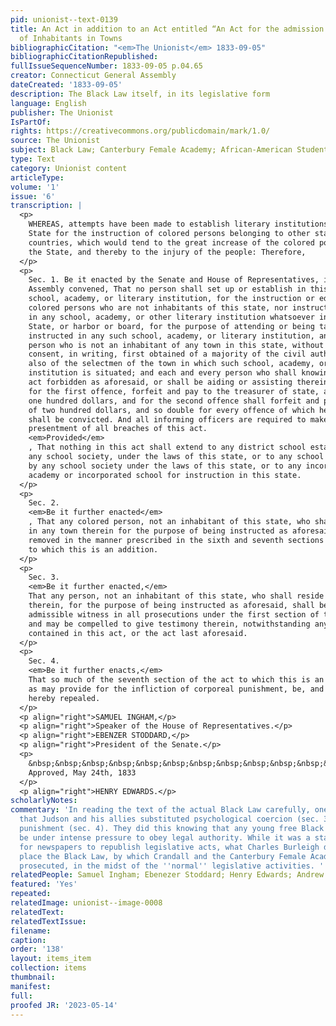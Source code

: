 ```yaml
---
pid: unionist--text-0139
title: An Act in addition to an Act entitled “An Act for the admission and settlement
  of Inhabitants in Towns
bibliographicCitation: "<em>The Unionist</em> 1833-09-05"
bibliographicCitationRepublished: 
fullIssueSequenceNumber: 1833-09-05 p.04.65
creator: Connecticut General Assembly
dateCreated: '1833-09-05'
description: The Black Law itself, in its legislative form
language: English
publisher: The Unionist
IsPartOf: 
rights: https://creativecommons.org/publicdomain/mark/1.0/
source: The Unionist
subject: Black Law; Canterbury Female Academy; African-American Students; Legal Notices
type: Text
category: Unionist content
articleType: 
volume: '1'
issue: '6'
transcription: |
  <p>
    WHEREAS, attempts have been made to establish literary institutions in this
    State for the instruction of colored persons belonging to other states and
    countries, which would tend to the great increase of the colored population of
    the State, and thereby to the injury of the people: Therefore,
  </p>
  <p>
    Sec. 1. Be it enacted by the Senate and House of Representatives, in General
    Assembly convened, That no person shall set up or establish in this State any
    school, academy, or literary institution, for the instruction or education of
    colored persons who are not inhabitants of this state, nor instruct or teach
    in any school, academy, or other literary institution whatsoever in this
    State, or harbor or board, for the purpose of attending or being taught or
    instructed in any such school, academy, or literary institution, any colored
    person who is not an inhabitant of any town in this state, without the
    consent, in writing, first obtained of a majority of the civil authority, and
    also of the selectmen of the town in which such school, academy, or literary
    institution is situated; and each and every person who shall knowingly do any
    act forbidden as aforesaid, or shall be aiding or assisting therein, shall,
    for the first offence, forfeit and pay to the treasurer of state, a fine of
    one hundred dollars, and for the second offence shall forfeit and pay a fine
    of two hundred dollars, and so double for every offence of which he or she
    shall be convicted. And all informing officers are required to make due
    presentment of all breaches of this act.
    <em>Provided</em>
    , That nothing in this act shall extend to any district school established in
    any school society, under the laws of this state, or to any school established
    by any school society under the laws of this state, or to any incorporated
    academy or incorporated school for instruction in this state.
  </p>
  <p>
    Sec. 2.
    <em>Be it further enacted</em>
    , That any colored person, not an inhabitant of this state, who shall reside
    in any town therein for the purpose of being instructed as aforesaid, may be
    removed in the manner prescribed in the sixth and seventh sections of the act
    to which this is an addition.
  </p>
  <p>
    Sec. 3.
    <em>Be it further enacted,</em>
    That any person, not an inhabitant of this state, who shall reside in any town
    therein, for the purpose of being instructed as aforesaid, shall be an
    admissible witness in all prosecutions under the first section of this act,
    and may be compelled to give testimony therein, notwithstanding any thing
    contained in this act, or the act last aforesaid.
  </p>
  <p>
    Sec. 4.
    <em>Be it further enacts,</em>
    That so much of the seventh section of the act to which this is an addition,
    as may provide for the infliction of corporeal punishment, be, and the same is
    hereby repealed.
  </p>
  <p align="right">SAMUEL INGHAM,</p>
  <p align="right">Speaker of the House of Representatives.</p>
  <p align="right">EBENZER STODDARD,</p>
  <p align="right">President of the Senate.</p>
  <p>
    &nbsp;&nbsp;&nbsp;&nbsp;&nbsp;&nbsp;&nbsp;&nbsp;&nbsp;&nbsp;&nbsp;&nbsp;&nbsp;&nbsp;&nbsp;&nbsp;&nbsp;&nbsp;&nbsp;&nbsp;&nbsp;&nbsp;&nbsp;&nbsp;&nbsp;&nbsp;&nbsp;&nbsp;&nbsp;&nbsp;&nbsp;&nbsp;&nbsp;&nbsp;&nbsp;&nbsp;&nbsp;&nbsp;&nbsp;&nbsp;&nbsp;&nbsp;&nbsp;&nbsp;&nbsp;&nbsp;&nbsp;&nbsp;&nbsp;&nbsp;&nbsp;&nbsp;&nbsp;&nbsp;&nbsp;&nbsp;&nbsp;&nbsp;&nbsp;&nbsp;&nbsp;&nbsp;&nbsp;&nbsp;&nbsp;&nbsp;&nbsp;&nbsp;&nbsp;&nbsp;&nbsp;&nbsp;&nbsp;&nbsp;&nbsp;&nbsp;&nbsp;&nbsp;&nbsp;&nbsp;&nbsp;&nbsp;&nbsp;
    Approved, May 24th, 1833
  </p>
  <p align="right">HENRY EDWARDS.</p>
scholarlyNotes: 
commentary: 'In reading the text of the actual Black Law carefully, one can observe
  that Judson and his allies substituted psychological coercion (sec. 3) for corporeal
  punishment (sec. 4). They did this knowing that any young free Black person would
  be under intense pressure to obey legal authority. While it was a standard practice
  for newspapers to republish legislative acts, what Charles Burleigh did here was
  place the Black Law, by which Crandall and the Canterbury Female Academy were being
  prosecuted, in the midst of the ''normal'' legislative activities. '
relatedPeople: Samuel Ingham; Ebenezer Stoddard; Henry Edwards; Andrew Judson (inferred)
featured: 'Yes'
repeated: 
relatedImage: unionist--image-0008
relatedText: 
relatedTextIssue: 
filename: 
caption: 
order: '138'
layout: items_item
collection: items
thumbnail: 
manifest: 
full: 
proofed JR: '2023-05-14'
---
```

